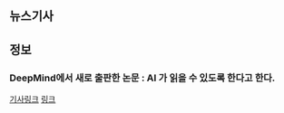 ## 뉴스기사 


## 정보

### DeepMind에서 새로 출판한 논문 : AI 가 읽을 수 있도록 한다고 한다.
[기사링크](http://www.technologyreview.com/view/538616/google-deepmind-teaches-artificial-intelligence-machines-to-read/)
[링크](http://arxiv.org/abs/1506.03340)

